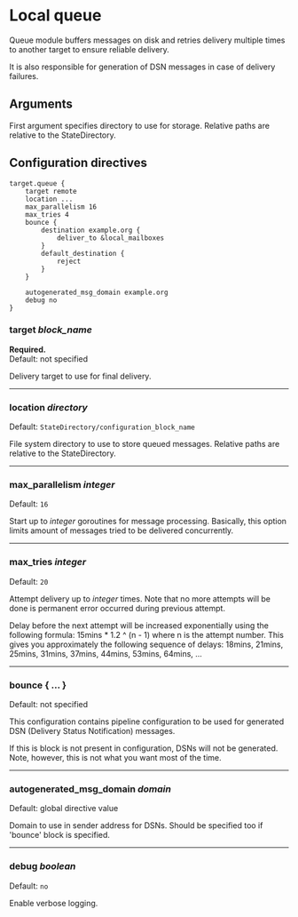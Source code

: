 # Local queue

Queue module buffers messages on disk and retries delivery multiple times to
another target to ensure reliable delivery.

It is also responsible for generation of DSN messages
in case of delivery failures.

## Arguments

First argument specifies directory to use for storage.
Relative paths are relative to the StateDirectory.

## Configuration directives

```
target.queue {
    target remote
    location ...
    max_parallelism 16
    max_tries 4
	bounce {
	    destination example.org {
	        deliver_to &local_mailboxes
	    }
	    default_destination {
	        reject
	    }
	}

    autogenerated_msg_domain example.org
    debug no
}
```

### target _block_name_
**Required.** <br>
Default: not specified

Delivery target to use for final delivery.

---

### location _directory_
Default: `StateDirectory/configuration_block_name`

File system directory to use to store queued messages.
Relative paths are relative to the StateDirectory.

---

### max_parallelism _integer_
Default: `16`

Start up to _integer_ goroutines for message processing. Basically, this option
limits amount of messages tried to be delivered concurrently.

---

### max_tries _integer_
Default: `20`

Attempt delivery up to _integer_ times. Note that no more attempts will be done
is permanent error occurred during previous attempt.

Delay before the next attempt will be increased exponentially using the
following formula: 15mins * 1.2 ^ (n - 1) where n is the attempt number.
This gives you approximately the following sequence of delays:
18mins, 21mins, 25mins, 31mins, 37mins, 44mins, 53mins, 64mins, ...

---

### bounce { ... }
Default: not specified

This configuration contains pipeline configuration to be used for generated DSN
(Delivery Status Notification) messages.

If this is block is not present in configuration, DSNs will not be generated.
Note, however, this is not what you want most of the time.

---

### autogenerated_msg_domain _domain_
Default: global directive value

Domain to use in sender address for DSNs. Should be specified too if 'bounce'
block is specified.

---

### debug _boolean_
Default: `no`

Enable verbose logging.